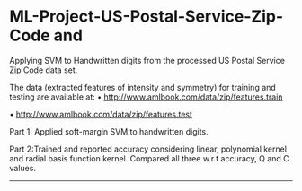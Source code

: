 # ML-Project-US-Postal-Service-Zip-Code and
Applying SVM to Handwritten digits from the processed US Postal Service Zip Code data set.


The data (extracted features of intensity and symmetry) for training and
testing are available at:
• http://www.amlbook.com/data/zip/features.train


• http://www.amlbook.com/data/zip/features.test


Part 1: Applied soft-margin SVM to handwritten digits.


Part 2:Trained and reported accuracy considering linear, polynomial kernel and radial basis function kernel. Compared all three w.r.t accuracy, Q and C values.



**********************************************************************************************************************************************************************


